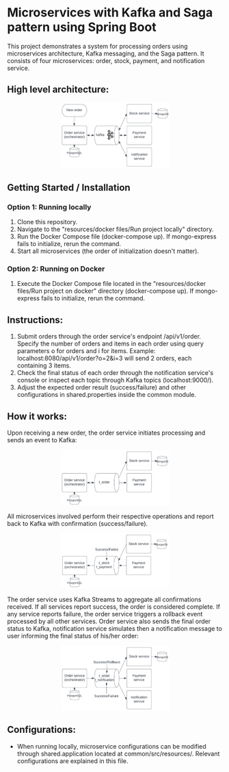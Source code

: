 # Microservices with Kafka and Saga pattern using Spring Boot
This project demonstrates a system for processing orders using microservices architecture, Kafka messaging, and the Saga pattern. It consists of four microservices: order, stock, payment, and notification service.
## High level architecture:
<p align="center">
<img src="https://raw.githubusercontent.com/moizmhb/kafka--microservices/main/resources/readme-images/architecture.png" alt="" width="50%"/>
</p>


## Getting Started / Installation

### Option 1: Running locally
1. Clone this repository.
2. Navigate to the "resources/docker files/Run project locally" directory.
3. Run the Docker Compose file (docker-compose up). If mongo-express fails to initialize, rerun the command.
4. Start all microservices (the order of initialization doesn't matter).

### Option 2: Running on Docker
1. Execute the Docker Compose file located in the "resources/docker files/Run project on docker" directory (docker-compose up). If mongo-express fails to initialize, rerun the command.


## Instructions:

1. Submit orders through the order service's endpoint /api/v1/order. Specify the number of orders and items in each order using query parameters o for orders and i for items.
Example: localhost:8080/api/v1/order?o=2&i=3 will send 2 orders, each containing 3 items.
2. Check the final status of each order through the notification service's console or inspect each topic through Kafka topics (localhost:9000/).
3. Adjust the expected order result (success/failure) and other configurations in shared.properties inside the common module.


## How it works:
Upon receiving a new order, the order service initiates processing and sends an event to Kafka:
<p align="center">
<img src="https://raw.githubusercontent.com/moizmhb/kafka--microservices/main/resources/readme-images/step1.png" alt="" width="50%"/>
</p>
All microservices involved perform their respective operations and report back to Kafka with confirmation (success/failure).
<p align="center">
<img src="https://raw.githubusercontent.com/moizmhb/kafka--microservices/main/resources/readme-images/step2.png" alt="" width="50%"/>
</p>
The order service uses Kafka Streams to aggregate all confirmations received. If all services report success, the order is considered complete. If any service reports failure, the order service triggers a rollback event processed by all other services.
Order service also sends the final order status to Kafka, notification service simulates then a notification message to user informing the final status of his/her order:
<p align="center">
<img src="https://raw.githubusercontent.com/moizmhb/kafka--microservices/main/resources/readme-images/step3.png" alt="" width="50%"/>
</p>

## Configurations:
- When running locally, microservice configurations can be modified through shared.application located at common/src/resources/. Relevant configurations are explained in this file.